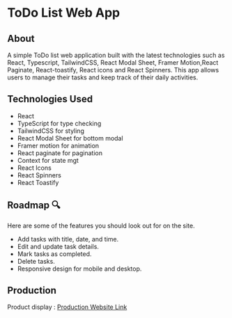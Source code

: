 # ToDo List Web App

## About

A simple ToDo list web application built with the latest technologies such as React, Typescript, TailwindCSS, React Modal Sheet, Framer Motion,React Paginate, React-toastify, React icons and React Spinners. This app allows users to manage their tasks and keep track of their daily activities.

## Technologies Used

- React
- TypeScript for type checking
- TailwindCSS for styling
- React Modal Sheet for bottom modal
- Framer motion for animation
- React paginate for pagination
- Context for state mgt
- React Icons
- React Spinners
- React Toastify 


## Roadmap 🔍

Here are some of the features you should look out for on the site.

- Add tasks with title, date, and time.
- Edit and update task details.
- Mark tasks as completed.
- Delete tasks.
- Responsive design for mobile and desktop.

## Production
Product display : [Production Website Link](https://schoolinka-todo-list-opeyemi-omotayo.vercel.app/)

